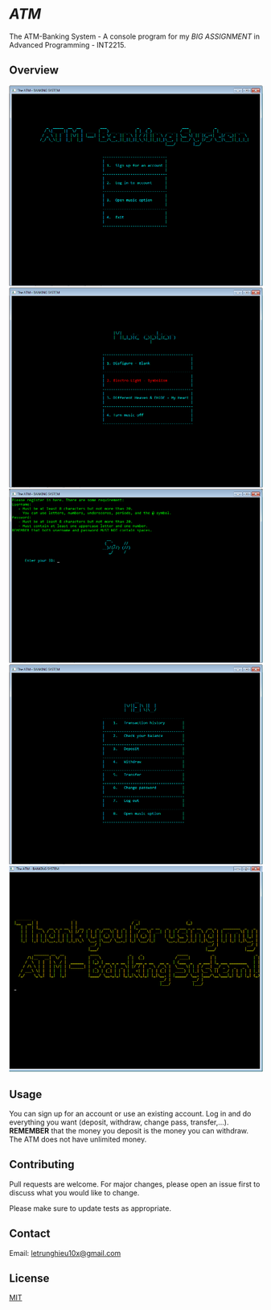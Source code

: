 # _ATM_
The ATM-Banking System - A console program for my *BIG ASSIGNMENT* in Advanced Programming - INT2215.

## Overview
![display](https://github.com/naslth/_ATM_/blob/master/screenshot/Display.png)
![musicopt](https://github.com/naslth/_ATM_/blob/master/screenshot/MusicOpt.png)
![signup](https://github.com/naslth/_ATM_/blob/master/screenshot/Signup.png)
![menu](https://github.com/naslth/_ATM_/blob/master/screenshot/Menu.png)
![logout](https://github.com/naslth/_ATM_/blob/master/screenshot/Logout.png)

## Usage
You can sign up for an account or use an existing account. Log in and do everything you want (deposit, withdraw, change pass, transfer,...). 
**REMEMBER** that the money you deposit is the money you can withdraw. The ATM does not have unlimited money.

## Contributing
Pull requests are welcome. For major changes, please open an issue first to discuss what you would like to change.

Please make sure to update tests as appropriate.

## Contact
Email: letrunghieu10x@gmail.com

## License
[MIT](https://choosealicense.com/licenses/mit/)
